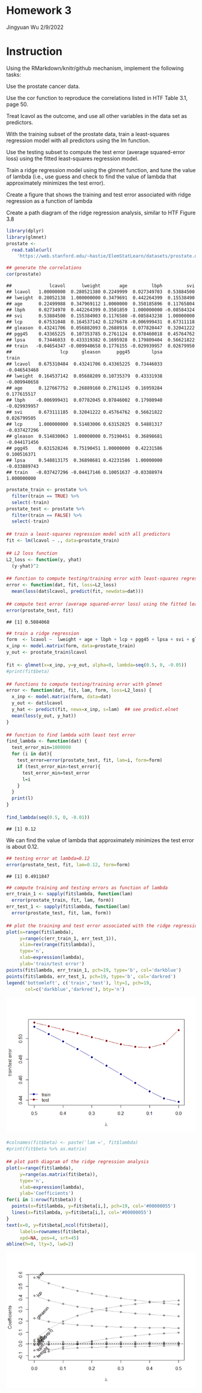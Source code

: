 Homework 3
================
Jingyuan Wu
2/9/2022

# Instruction

Using the RMarkdown/knitr/github mechanism, implement the following
tasks:

Use the prostate cancer data.

Use the cor function to reproduce the correlations listed in HTF Table
3.1, page 50.

Treat lcavol as the outcome, and use all other variables in the data set
as predictors.

With the training subset of the prostate data, train a least-squares
regression model with all predictors using the lm function.

Use the testing subset to compute the test error (average squared-error
loss) using the fitted least-squares regression model.

Train a ridge regression model using the glmnet function, and tune the
value of lambda (i.e., use guess and check to find the value of lambda
that approximately minimizes the test error).

Create a figure that shows the training and test error associated with
ridge regression as a function of lambda

Create a path diagram of the ridge regression analysis, similar to HTF
Figure 3.8

``` r
library(dplyr)
library(glmnet)
prostate <- 
  read.table(url(
    'https://web.stanford.edu/~hastie/ElemStatLearn/datasets/prostate.data'))
```

``` r
## generate the correlations
cor(prostate)
```

    ##              lcavol      lweight       age         lbph         svi
    ## lcavol   1.00000000  0.280521380 0.2249999  0.027349703  0.53884500
    ## lweight  0.28052138  1.000000000 0.3479691  0.442264399  0.15538490
    ## age      0.22499988  0.347969112 1.0000000  0.350185896  0.11765804
    ## lbph     0.02734970  0.442264399 0.3501859  1.000000000 -0.08584324
    ## svi      0.53884500  0.155384903 0.1176580 -0.085843238  1.00000000
    ## lcp      0.67531048  0.164537142 0.1276678 -0.006999431  0.67311118
    ## gleason  0.43241706  0.056882093 0.2688916  0.077820447  0.32041222
    ## pgg45    0.43365225  0.107353785 0.2761124  0.078460018  0.45764762
    ## lpsa     0.73446033  0.433319382 0.1695928  0.179809404  0.56621822
    ## train   -0.04654347 -0.009940658 0.1776155 -0.029939957  0.02679950
    ##                  lcp     gleason      pgg45        lpsa        train
    ## lcavol   0.675310484  0.43241706 0.43365225  0.73446033 -0.046543468
    ## lweight  0.164537142  0.05688209 0.10735379  0.43331938 -0.009940658
    ## age      0.127667752  0.26889160 0.27611245  0.16959284  0.177615517
    ## lbph    -0.006999431  0.07782045 0.07846002  0.17980940 -0.029939957
    ## svi      0.673111185  0.32041222 0.45764762  0.56621822  0.026799505
    ## lcp      1.000000000  0.51483006 0.63152825  0.54881317 -0.037427296
    ## gleason  0.514830063  1.00000000 0.75190451  0.36898681 -0.044171456
    ## pgg45    0.631528246  0.75190451 1.00000000  0.42231586  0.100516371
    ## lpsa     0.548813175  0.36898681 0.42231586  1.00000000 -0.033889743
    ## train   -0.037427296 -0.04417146 0.10051637 -0.03388974  1.000000000

``` r
prostate_train <- prostate %>%
  filter(train == TRUE) %>% 
  select(-train)
prostate_test <- prostate %>%
  filter(train == FALSE) %>% 
  select(-train)

## train a least-squares regression model with all predictors
fit <- lm(lcavol ~ ., data=prostate_train)

## L2 loss function
L2_loss <- function(y, yhat)
  (y-yhat)^2

## function to compute testing/training error with least-squares regression model
error <- function(dat, fit, loss=L2_loss)
  mean(loss(dat$lcavol, predict(fit, newdata=dat)))

## compute test error (average squared-error loss) using the fitted least-squares regression model
error(prostate_test, fit)
```

    ## [1] 0.5084068

``` r
## train a ridge regression
form  <- lcavol ~  lweight + age + lbph + lcp + pgg45 + lpsa + svi + gleason
x_inp <- model.matrix(form, data=prostate_train)
y_out <- prostate_train$lcavol

fit <- glmnet(x=x_inp, y=y_out, alpha=0, lambda=seq(0.5, 0, -0.05))
#print(fit$beta)

## functions to compute testing/training error with glmnet
error <- function(dat, fit, lam, form, loss=L2_loss) {
  x_inp <- model.matrix(form, data=dat)
  y_out <- dat$lcavol
  y_hat <- predict(fit, newx=x_inp, s=lam)  ## see predict.elnet
  mean(loss(y_out, y_hat))
}

## function to find lambda with least test error
find_lambda <- function(dat) {
  test_error_min=1000000
  for (i in dat){
    test_error=error(prostate_test, fit, lam=i, form=form)
    if (test_error_min>test_error){
      test_error_min=test_error
      l=i
    }
  }
  print(l)
}

find_lambda(seq(0.5, 0, -0.01))
```

    ## [1] 0.12

We can find the value of lambda that approximately minimizes the test
error is about 0.12.

``` r
## testing error at lambda=0.12
error(prostate_test, fit, lam=0.12, form=form)
```

    ## [1] 0.4911847

``` r
## compute training and testing errors as function of lambda
err_train_1 <- sapply(fit$lambda, function(lam) 
  error(prostate_train, fit, lam, form))
err_test_1 <- sapply(fit$lambda, function(lam) 
  error(prostate_test, fit, lam, form))

## plot the training and test error associated with the ridge regression as a function of lambda
plot(x=range(fit$lambda),
     y=range(c(err_train_1, err_test_1)),
     xlim=rev(range(fit$lambda)),
     type='n',
     xlab=expression(lambda),
     ylab='train/test error')
points(fit$lambda, err_train_1, pch=19, type='b', col='darkblue')
points(fit$lambda, err_test_1, pch=19, type='b', col='darkred')
legend('bottomleft', c('train','test'), lty=1, pch=19,
       col=c('darkblue','darkred'), bty='n')
```

![](Homework-3_files/figure-gfm/unnamed-chunk-5-1.png)<!-- -->

``` r
#colnames(fit$beta) <- paste('lam =', fit$lambda)
#print(fit$beta %>% as.matrix)

## plot path diagram of the ridge regression analysis
plot(x=range(fit$lambda),
     y=range(as.matrix(fit$beta)),
     type='n',
     xlab=expression(lambda),
     ylab='Coefficients')
for(i in 1:nrow(fit$beta)) {
  points(x=fit$lambda, y=fit$beta[i,], pch=19, col='#00000055')
  lines(x=fit$lambda, y=fit$beta[i,], col='#00000055')
}
text(x=0, y=fit$beta[,ncol(fit$beta)], 
     labels=rownames(fit$beta),
     xpd=NA, pos=4, srt=45)
abline(h=0, lty=3, lwd=2)
```

![](Homework-3_files/figure-gfm/unnamed-chunk-5-2.png)<!-- -->
